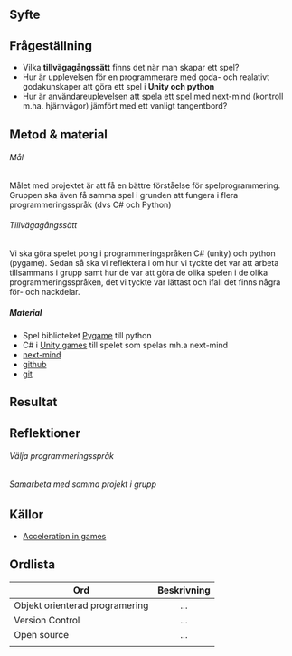 ## Syfte


## Frågeställning
- Vilka **tillvägagångssätt** finns det när man skapar ett spel?
- Hur är upplevelsen för en programmerare med goda- och realativt godakunskaper att göra ett spel i **Unity och python**
- Hur är användareuplevelsen att spela ett spel med next-mind (kontroll m.ha. hjärnvågor) jämfört med ett vanligt tangentbord?

## Metod & material
###### Mål
Målet med projektet är att få en bättre förståelse för spelprogrammering. Gruppen ska även få samma spel i grunden att fungera i flera programmeringsspråk (dvs C# och Python) 


###### Tillvägagångssätt
Vi ska göra spelet pong i programmeringspråken C# (unity) och python (pygame). Sedan så ska vi reflektera i om hur vi tyckte det var att arbeta tillsammans i grupp samt hur de var att göra de olika spelen i de olika programmeringsspråken, det vi tyckte var lättast och ifall det finns några för- och nackdelar. 

##### Material
- Spel biblioteket [Pygame](https://www.pygame.org/news) till python
- C# i [Unity games](https://unity.com/solutions/game) till spelet som spelas mh.a next-mind
- [next-mind](https://www.next-mind.com/)
-  [github](https://github.com/)
-  [git](https://git-scm.com/)

## Resultat


## Reflektioner

###### Välja programmeringsspråk


###### Samarbeta med samma projekt i grupp



## Källor
- [Acceleration in games](https://gamedev.stackexchange.com/questions/50074/how-to-create-simple-acceleration-in-a-2d-sprite)


## Ordlista

| Ord         | Beskrivning |
|--------------|:-----:|
| Objekt orienterad programering |  ... |
|Version Control|...|
|Open source|...|
|||
